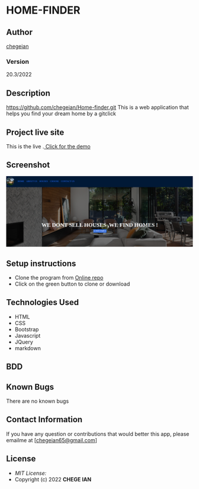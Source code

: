 # HOME-FINDER
## Author
[chegeian](https://github.com/chegeian/Home-finder.git)

### Version
20.3/2022

## Description
https://github.com/chegeian/Home-finder.git
This is a web application that helps you find your dream home by a gitclick 

## Project live site
  This is the live .[ Click for the demo]()

## Screenshot
  ![Image](/Images/screenshot-127.0.0.1_5501-2022.09.02-16_17_45.png)

## Setup instructions
* Clone the program from [Online repo]()
* Click on the green button to clone or download


## Technologies Used

* HTML
* CSS
* Bootstrap
* Javascript
* JQuery
* markdown


## BDD


## Known Bugs

There are no known bugs

## Contact Information 

If you have any question or contributions that would better this app, please emailme at [chegeian65@gmail.com]

## License
* *MIT License:*
* Copyright (c) 2022 **CHEGE IAN**